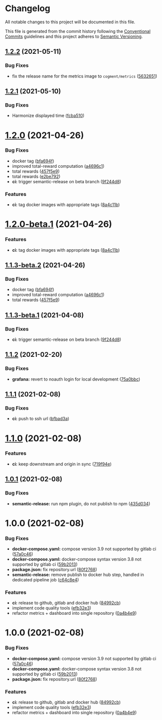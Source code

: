 # Changelog

All notable changes to this project will be documented in this file.

This file is generated from the commit history following the [Conventional Commits](https://www.conventionalcommits.org/en/v1.0.0/) guidelines and this project adheres to [Semantic Versioning](http://semver.org/spec/v2.0.0.html).
## [1.2.2](https://github.com/cogment/cogment-dashboard/compare/v1.2.0...v1.2.2) (2021-05-11)


### Bug Fixes

* fix the release name for the metrics image to `cogment/metrics` ([5632651](https://github.com/cogment/cogment-dashboard/commit/5632651a26788be9930236a90c4ab1b65d7c0828))


## [1.2.1](https://github.com/cogment/cogment-dashboard/compare/v1.2.0...v1.2.1) (2021-05-10)


### Bug Fixes

* Harmonize displayed time ([fcba510](https://github.com/cogment/cogment-dashboard/commit/fcba510d180efd5ebe38d3d829c5ed67da170012))



# [1.2.0](https://github.com/cogment/cogment-dashboard/compare/v1.1.2...v1.2.0) (2021-04-26)


### Bug Fixes

* docker tag ([bfa694f](https://github.com/cogment/cogment-dashboard/commit/bfa694fd35cfedc8a2b91976deda7ba3a5888a2f))
* improved total-reward computation ([a4696c1](https://github.com/cogment/cogment-dashboard/commit/a4696c12af08763b2cad593167aa059bb6e4d98b))
* total rewards ([457f5e9](https://github.com/cogment/cogment-dashboard/commit/457f5e9af7d57ccea833fefbea9d4d7a8e68d822))
* total rewards ([e2be792](https://github.com/cogment/cogment-dashboard/commit/e2be7926dcc2a8d2c44986e4ba46f57b69c351dd))
* **ci:** trigger semantic-release on beta branch ([9f244d8](https://github.com/cogment/cogment-dashboard/commit/9f244d87a9bdf747485f315b112fd3e490c177fc))


### Features

* **ci:** tag docker images with appropriate tags ([8a4c11b](https://github.com/cogment/cogment-dashboard/commit/8a4c11b381efd6033fef7322c456815b11bdfc0d))

# [1.2.0-beta.1](https://github.com/cogment/cogment-dashboard/compare/v1.1.3-beta.2...v1.2.0-beta.1) (2021-04-26)


### Features

* **ci:** tag docker images with appropriate tags ([8a4c11b](https://github.com/cogment/cogment-dashboard/commit/8a4c11b381efd6033fef7322c456815b11bdfc0d))

## [1.1.3-beta.2](https://github.com/cogment/cogment-dashboard/compare/v1.1.3-beta.1...v1.1.3-beta.2) (2021-04-26)


### Bug Fixes

* docker tag ([bfa694f](https://github.com/cogment/cogment-dashboard/commit/bfa694fd35cfedc8a2b91976deda7ba3a5888a2f))
* improved total-reward computation ([a4696c1](https://github.com/cogment/cogment-dashboard/commit/a4696c12af08763b2cad593167aa059bb6e4d98b))
* total rewards ([457f5e9](https://github.com/cogment/cogment-dashboard/commit/457f5e9af7d57ccea833fefbea9d4d7a8e68d822))

## [1.1.3-beta.1](https://github.com/cogment/cogment-dashboard/compare/v1.1.2...v1.1.3-beta.1) (2021-04-08)


### Bug Fixes

* **ci:** trigger semantic-release on beta branch ([9f244d8](https://github.com/cogment/cogment-dashboard/commit/9f244d87a9bdf747485f315b112fd3e490c177fc))

## [1.1.2](https://github.com/cogment/cogment-dashboard/compare/v1.1.1...v1.1.2) (2021-02-20)


### Bug Fixes

* **grafana:** revert to noauth login for local development ([75a0bbc](https://github.com/cogment/cogment-dashboard/commit/75a0bbc032232a3539878d8a5419ed0e5cafa7b2))

## [1.1.1](https://github.com/cogment/cogment-dashboard/compare/v1.1.0...v1.1.1) (2021-02-08)


### Bug Fixes

* **ci:** push to ssh url ([bfbad3a](https://github.com/cogment/cogment-dashboard/commit/bfbad3a5f71674ca2d5e98259f6fc19bc3678ac7))

# [1.1.0](https://github.com/cogment/cogment-dashboard/compare/v1.0.1...v1.1.0) (2021-02-08)


### Features

* **ci:** keep downstream and origin in sync ([719f94e](https://github.com/cogment/cogment-dashboard/commit/719f94ee8e20dfca158d64b844f057f7d38af274))

## [1.0.1](https://github.com/cogment/cogment-dashboard/compare/v1.0.0...v1.0.1) (2021-02-08)


### Bug Fixes

* **semantic-release:** run npm plugin, do not publish to npm ([435d034](https://github.com/cogment/cogment-dashboard/commit/435d034903cb94a46e9490ee383b09d10f8a8e9c))

# 1.0.0 (2021-02-08)


### Bug Fixes

* **docker-compose.yaml:** compose version 3.9 not supported by gitlab ci ([57a0c46](https://github.com/cogment/cogment-dashboard/commit/57a0c467d2e801451df05a96741dedee2247a4cb))
* **docker-compose.yaml:** docker-compose syntax version 3.8 not supported by gitlab ci ([59b2013](https://github.com/cogment/cogment-dashboard/commit/59b201347ea3d5388a2dac235490493138b9bdab))
* **package.json:** fix repository.url ([80f2768](https://github.com/cogment/cogment-dashboard/commit/80f27686a70443670975b9d5d22a459ee443f7e2))
* **semantic-release:** remove publish to docker hub step, handled in dedicated pipeline job ([c64c8e4](https://github.com/cogment/cogment-dashboard/commit/c64c8e4d746214643a2e4e4fdac2ed9da023eff7))


### Features

* **ci:** release to github, gitlab and docker hub ([84992cb](https://github.com/cogment/cogment-dashboard/commit/84992cb327574bbc0acbb2e903d04dcf67c307b7))
* implement code quality tools ([efb32e3](https://github.com/cogment/cogment-dashboard/commit/efb32e3c56d8bb56a5c07e4fa5418569ee547e9d))
* refactor metrics + dashboard into single repository ([0a4b4e9](https://github.com/cogment/cogment-dashboard/commit/0a4b4e95fc52afeff5a04344d60d91f2b6c70c9e))

# 1.0.0 (2021-02-08)

### Bug Fixes

- **docker-compose.yaml:** compose version 3.9 not supported by gitlab ci ([57a0c46](https://github.com/cogment/cogment-dashboard/commit/57a0c467d2e801451df05a96741dedee2247a4cb))
- **docker-compose.yaml:** docker-compose syntax version 3.8 not supported by gitlab ci ([59b2013](https://github.com/cogment/cogment-dashboard/commit/59b201347ea3d5388a2dac235490493138b9bdab))
- **package.json:** fix repository.url ([80f2768](https://github.com/cogment/cogment-dashboard/commit/80f27686a70443670975b9d5d22a459ee443f7e2))

### Features

- **ci:** release to github, gitlab and docker hub ([84992cb](https://github.com/cogment/cogment-dashboard/commit/84992cb327574bbc0acbb2e903d04dcf67c307b7))
- implement code quality tools ([efb32e3](https://github.com/cogment/cogment-dashboard/commit/efb32e3c56d8bb56a5c07e4fa5418569ee547e9d))
- refactor metrics + dashboard into single repository ([0a4b4e9](https://github.com/cogment/cogment-dashboard/commit/0a4b4e95fc52afeff5a04344d60d91f2b6c70c9e))
